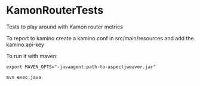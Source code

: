 # KamonRouterTests
Tests to play around with Kamon router metrics

To report to kamino create a kamino.conf in src/main/resources and add the kamino.api-key

To run it with maven:

```
export MAVEN_OPTS="-javaagent:path-to-aspectjweaver.jar"

mvn exec:java
```